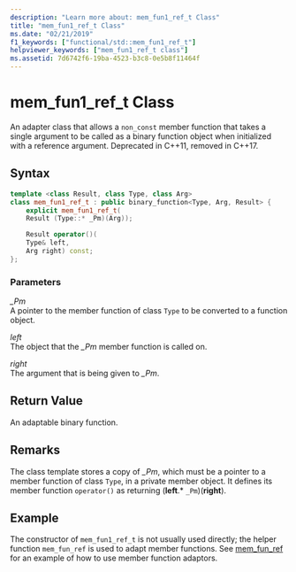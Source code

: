 ```yaml
---
description: "Learn more about: mem_fun1_ref_t Class"
title: "mem_fun1_ref_t Class"
ms.date: "02/21/2019"
f1_keywords: ["functional/std::mem_fun1_ref_t"]
helpviewer_keywords: ["mem_fun1_ref_t class"]
ms.assetid: 7d6742f6-19ba-4523-b3c8-0e5b8f11464f
---
```

# mem_fun1_ref_t Class

An adapter class that allows a `non_const` member function that takes a single argument to be called as a binary function object when initialized with a reference argument. Deprecated in C++11, removed in C++17.

## Syntax

```cpp
template <class Result, class Type, class Arg>
class mem_fun1_ref_t : public binary_function<Type, Arg, Result> {
    explicit mem_fun1_ref_t(
    Result (Type::* _Pm)(Arg));

    Result operator()(
    Type& left,
    Arg right) const;
};
```

### Parameters

*_Pm*\
A pointer to the member function of class `Type` to be converted to a function object.

*left*\
The object that the *_Pm* member function is called on.

*right*\
The argument that is being given to *_Pm*.

## Return Value

An adaptable binary function.

## Remarks

The class template stores a copy of *_Pm*, which must be a pointer to a member function of class `Type`, in a private member object. It defines its member function `operator()` as returning (**left**.\* `_Pm`)(**right**).

## Example

The constructor of `mem_fun1_ref_t` is not usually used directly; the helper function `mem_fun_ref` is used to adapt member functions. See [mem_fun_ref](../standard-library/functional-functions.md#mem_fun_ref) for an example of how to use member function adaptors.
